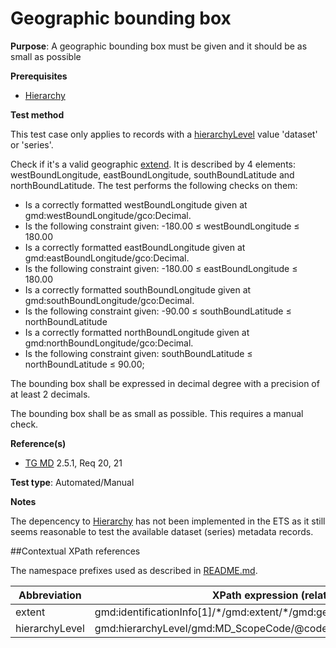# Geographic bounding box

**Purpose**: A geographic bounding box must be given and it should be as small as possible

**Prerequisites**

* [Hierarchy](./hierarchy)

**Test method**

This test case only applies to records with a [hierarchyLevel](#hierarchyLevel) value 'dataset' or 'series'.

Check if it's a valid geographic [extend](#extent). It is described by 4 elements: westBoundLongitude, eastBoundLongitude, southBoundLatitude and northBoundLatitude. The test performs the following checks on them:
*	Is a correctly formatted westBoundLongitude given at gmd:westBoundLongitude/gco:Decimal.
*	Is the following constraint given: -180.00 ≤ westBoundLongitude ≤ 180.00
*	Is a correctly formatted eastBoundLongitude given at gmd:eastBoundLongitude/gco:Decimal.
*	Is the following constraint given: -180.00 ≤ eastBoundLongitude ≤ 180.00
*	Is a correctly formatted southBoundLongitude given at gmd:southBoundLongitude/gco:Decimal.
*	Is the following constraint given: -90.00 ≤ southBoundLatitude ≤ northBoundLatitude
*	Is a correctly formatted northBoundLongitude given at gmd:northBoundLongitude/gco:Decimal.
*	Is the following constraint given: southBoundLatitude ≤ northBoundLatitude ≤ 90.00;

The bounding box shall be expressed in decimal degree with a precision of at least 2 decimals.

The bounding box shall be as small as possible. This requires a manual check.

**Reference(s)**	 

* [TG MD](./README.md#ref_TG_MD) 2.5.1, Req 20, 21

**Test type**: Automated/Manual

**Notes**

The depencency to [Hierarchy](./hierarchy) has not been implemented in the ETS as it still seems reasonable to test the available dataset (series) metadata records.  

##Contextual XPath references

The namespace prefixes used as described in [README.md](./README.md#namespaces).

Abbreviation                                   |  XPath expression (relative to gmd:MD_Metadata)
-----------------------------------------------| -------------------------------------------------------------------------
<a name="extent"></a> extent  | gmd:identificationInfo[1]/\*/gmd:extent/\*/gmd:geographicElement/gmd:EX_GeographicBoundingBox
<a name="hierarchyLevel"></a> hierarchyLevel | gmd:hierarchyLevel/gmd:MD_ScopeCode/@codeListValue
